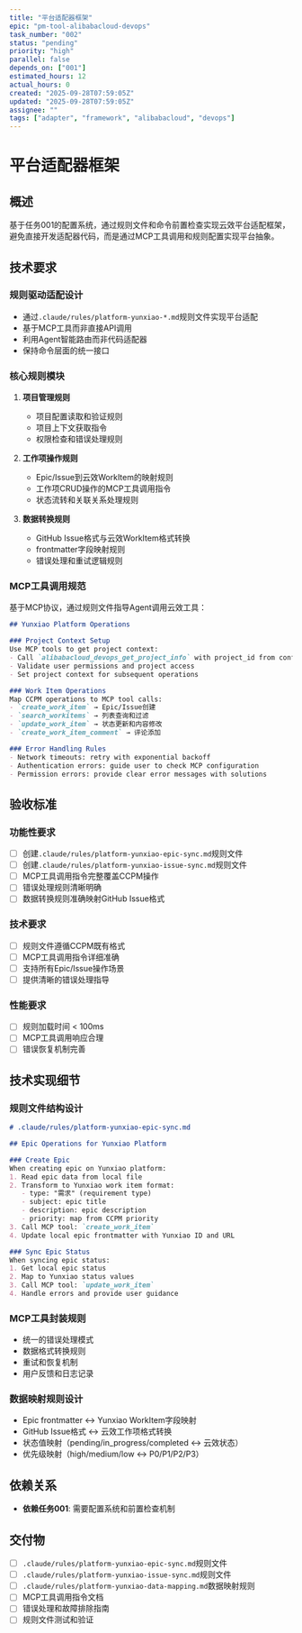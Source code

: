 ```yaml
---
title: "平台适配器框架"
epic: "pm-tool-alibabacloud-devops"
task_number: "002"
status: "pending"
priority: "high"
parallel: false
depends_on: ["001"]
estimated_hours: 12
actual_hours: 0
created: "2025-09-28T07:59:05Z"
updated: "2025-09-28T07:59:05Z"
assignee: ""
tags: ["adapter", "framework", "alibabacloud", "devops"]
---
```


# 平台适配器框架

## 概述
基于任务001的配置系统，通过规则文件和命令前置检查实现云效平台适配框架，避免直接开发适配器代码，而是通过MCP工具调用和规则配置实现平台抽象。

## 技术要求

### 规则驱动适配设计
- 通过`.claude/rules/platform-yunxiao-*.md`规则文件实现平台适配
- 基于MCP工具而非直接API调用
- 利用Agent智能路由而非代码适配器
- 保持命令层面的统一接口

### 核心规则模块
1. **项目管理规则**
   - 项目配置读取和验证规则
   - 项目上下文获取指令
   - 权限检查和错误处理规则

2. **工作项操作规则**
   - Epic/Issue到云效WorkItem的映射规则
   - 工作项CRUD操作的MCP工具调用指令
   - 状态流转和关联关系处理规则

3. **数据转换规则**
   - GitHub Issue格式与云效WorkItem格式转换
   - frontmatter字段映射规则
   - 错误处理和重试逻辑规则

### MCP工具调用规范
基于MCP协议，通过规则文件指导Agent调用云效工具：
```markdown
## Yunxiao Platform Operations

### Project Context Setup
Use MCP tools to get project context:
- Call `alibabacloud_devops_get_project_info` with project_id from config
- Validate user permissions and project access
- Set project context for subsequent operations

### Work Item Operations
Map CCPM operations to MCP tool calls:
- `create_work_item` → Epic/Issue创建
- `search_workitems` → 列表查询和过滤
- `update_work_item` → 状态更新和内容修改
- `create_work_item_comment` → 评论添加

### Error Handling Rules
- Network timeouts: retry with exponential backoff
- Authentication errors: guide user to check MCP configuration
- Permission errors: provide clear error messages with solutions
```

## 验收标准

### 功能性要求
- [ ] 创建`.claude/rules/platform-yunxiao-epic-sync.md`规则文件
- [ ] 创建`.claude/rules/platform-yunxiao-issue-sync.md`规则文件
- [ ] MCP工具调用指令完整覆盖CCPM操作
- [ ] 错误处理规则清晰明确
- [ ] 数据转换规则准确映射GitHub Issue格式

### 技术要求
- [ ] 规则文件遵循CCPM既有格式
- [ ] MCP工具调用指令详细准确
- [ ] 支持所有Epic/Issue操作场景
- [ ] 提供清晰的错误处理指导

### 性能要求
- [ ] 规则加载时间 < 100ms
- [ ] MCP工具调用响应合理
- [ ] 错误恢复机制完善

## 技术实现细节

### 规则文件结构设计
```markdown
# .claude/rules/platform-yunxiao-epic-sync.md

## Epic Operations for Yunxiao Platform

### Create Epic
When creating epic on Yunxiao platform:
1. Read epic data from local file
2. Transform to Yunxiao work item format:
   - type: "需求" (requirement type)
   - subject: epic title
   - description: epic description
   - priority: map from CCPM priority
3. Call MCP tool: `create_work_item`
4. Update local epic frontmatter with Yunxiao ID and URL

### Sync Epic Status
When syncing epic status:
1. Get local epic status
2. Map to Yunxiao status values
3. Call MCP tool: `update_work_item`
4. Handle errors and provide user guidance
```

### MCP工具封装规则
- 统一的错误处理模式
- 数据格式转换规则
- 重试和恢复机制
- 用户反馈和日志记录

### 数据映射规则设计
- Epic frontmatter ↔ Yunxiao WorkItem字段映射
- GitHub Issue格式 ↔ 云效工作项格式转换
- 状态值映射（pending/in_progress/completed ↔ 云效状态）
- 优先级映射（high/medium/low ↔ P0/P1/P2/P3）

## 依赖关系
- **依赖任务001**: 需要配置系统和前置检查机制

## 交付物
- [ ] `.claude/rules/platform-yunxiao-epic-sync.md`规则文件
- [ ] `.claude/rules/platform-yunxiao-issue-sync.md`规则文件
- [ ] `.claude/rules/platform-yunxiao-data-mapping.md`数据映射规则
- [ ] MCP工具调用指令文档
- [ ] 错误处理和故障排除指南
- [ ] 规则文件测试和验证